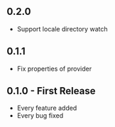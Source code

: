 ## 0.2.0
* Support locale directory watch

## 0.1.1
* Fix properties of provider

## 0.1.0 - First Release
* Every feature added
* Every bug fixed
